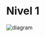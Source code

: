 # Nivel 1

![diagram](https://www.plantuml.com/plantuml/svg/0/TLHDRzD04Br7odzOSccGQ2mXJfpgkbQf58FLD8euHTFro5bOxvhzS0l_1d7WnA_87sDtdVYBSihEUs_Up6GckT86bB4LdyzUCK6vBP0SZAdr-oXIyBGgcJdOHwjHKIaC2hEYiegWK0n4msrje-JTPSv1c6ssZZWOrCP1-yIhdysg3jRpsJh-_6dxiD_TFNpOhzFRzEFDyhN7SrHQYYNbp7dZ6x98sjV2FRSLEU7acqLIeCOlG83R4XIHrW6Dv0qgOYlIuF4FjLok5ivsyrqRh9Rr4pYNV1TxC-A9YnEZMQYrOMqXCaY2cZaapk_8lHl5ixMKtDKYZhdG0oK50roMCWuP2PZZJn_wb64JK4BbPZZ9ydCuaQL9rWhSmrEfA9b0uhz6vSfdih0SU_q-VJRBHsasg1f6_IpNCZJhFaWXIVp3ggcywwHF6dMJkHs3otMWdAGcsQPFSe6NxwGgSeLQJxHW_Pam2XG6bU8pUlnz_1NAXHP9V4EktoOJ2wo0yGpKLpHCbBr9Uka9qZ6XQuVG0wlgYKSfPSanWrexqMq8MdaT6fxFxf7tPzUUIdiZ8-9qAO7nH12sDzAhMz40zM08npSovYQNCIQxUnZ3evNtJOsSNjXpf-pc6ctqN_hb9NQw_ooe_nLtolCSetK4zWf5SVfp-0i0)

